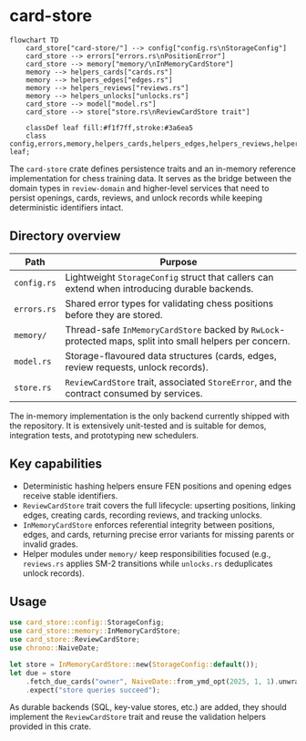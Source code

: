 # card-store

```mermaid
flowchart TD
    card_store["card-store/"] --> config["config.rs\nStorageConfig"]
    card_store --> errors["errors.rs\nPositionError"]
    card_store --> memory["memory/\nInMemoryCardStore"]
    memory --> helpers_cards["cards.rs"]
    memory --> helpers_edges["edges.rs"]
    memory --> helpers_reviews["reviews.rs"]
    memory --> helpers_unlocks["unlocks.rs"]
    card_store --> model["model.rs"]
    card_store --> store["store.rs\nReviewCardStore trait"]

    classDef leaf fill:#f1f7ff,stroke:#3a6ea5
    class config,errors,memory,helpers_cards,helpers_edges,helpers_reviews,helpers_unlocks,model,store leaf;
```

The `card-store` crate defines persistence traits and an in-memory reference implementation for chess training data. It serves as the bridge between the domain types in `review-domain` and higher-level services that need to persist openings, cards, reviews, and unlock records while keeping deterministic identifiers intact.

## Directory overview

| Path | Purpose |
| --- | --- |
| `config.rs` | Lightweight `StorageConfig` struct that callers can extend when introducing durable backends. |
| `errors.rs` | Shared error types for validating chess positions before they are stored. |
| `memory/` | Thread-safe `InMemoryCardStore` backed by `RwLock`-protected maps, split into small helpers per concern. |
| `model.rs` | Storage-flavoured data structures (cards, edges, review requests, unlock records). |
| `store.rs` | `ReviewCardStore` trait, associated `StoreError`, and the contract consumed by services. |

The in-memory implementation is the only backend currently shipped with the repository. It is extensively unit-tested and is suitable for demos, integration tests, and prototyping new schedulers.

## Key capabilities

* Deterministic hashing helpers ensure FEN positions and opening edges receive stable identifiers.
* `ReviewCardStore` trait covers the full lifecycle: upserting positions, linking edges, creating cards, recording reviews, and tracking unlocks.
* `InMemoryCardStore` enforces referential integrity between positions, edges, and cards, returning precise error variants for missing parents or invalid grades.
* Helper modules under `memory/` keep responsibilities focused (e.g., `reviews.rs` applies SM-2 transitions while `unlocks.rs` deduplicates unlock records).

## Usage

```rust
use card_store::config::StorageConfig;
use card_store::memory::InMemoryCardStore;
use card_store::ReviewCardStore;
use chrono::NaiveDate;

let store = InMemoryCardStore::new(StorageConfig::default());
let due = store
    .fetch_due_cards("owner", NaiveDate::from_ymd_opt(2025, 1, 1).unwrap())
    .expect("store queries succeed");
```

As durable backends (SQL, key-value stores, etc.) are added, they should implement the `ReviewCardStore` trait and reuse the validation helpers provided in this crate.
